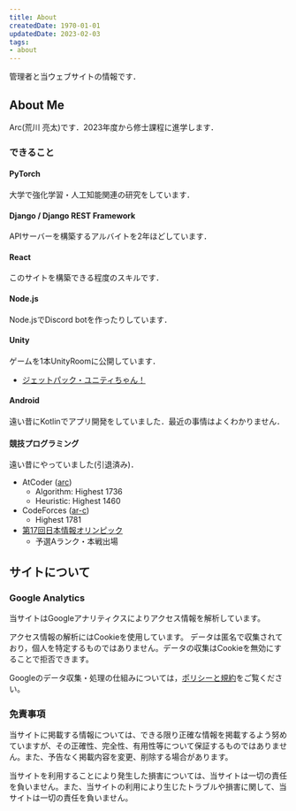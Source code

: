 ```yaml
---
title: About
createdDate: 1970-01-01
updatedDate: 2023-02-03
tags:
- about
---
```


管理者と当ウェブサイトの情報です．

## About Me

Arc(荒川 亮太)です．2023年度から修士課程に進学します．

### できること

#### PyTorch

大学で強化学習・人工知能関連の研究をしています．

#### Django / Django REST Framework

APIサーバーを構築するアルバイトを2年ほどしています．

#### React

このサイトを構築できる程度のスキルです．

#### Node.js

Node.jsでDiscord botを作ったりしています．

#### Unity

ゲームを1本UnityRoomに公開しています．

- [ジェットパック・ユニティちゃん！](https://unityroom.com/games/jetpack-unitychan)

#### Android

遠い昔にKotlinでアプリ開発をしていました．最近の事情はよくわかりません．

#### 競技プログラミング

遠い昔にやっていました(引退済み)．

- AtCoder ([arc](https://atcoder.jp/users/arc))
  - Algorithm: Highest 1736
  - Heuristic: Highest 1460
- CodeForces ([ar-c](https://codeforces.com/profile/ar-c))
  - Highest 1781
- [第17回日本情報オリンピック](https://www.ioi-jp.org/joi/2017/index.html)
  - 予選Aランク・本戦出場

## サイトについて

### Google Analytics

当サイトはGoogleアナリティクスによりアクセス情報を解析しています。

アクセス情報の解析にはCookieを使用しています。
データは匿名で収集されており，個人を特定するものではありません。データの収集はCookieを無効にすることで拒否できます。

Googleのデータ収集・処理の仕組みについては，[ポリシーと規約](https://policies.google.com/technologies/partner-sites?hl=ja)をご覧ください。

### 免責事項

当サイトに掲載する情報については、できる限り正確な情報を掲載するよう努めていますが、その正確性、完全性、有用性等について保証するものではありません。また、予告なく掲載内容を変更、削除する場合があります。

当サイトを利用することにより発生した損害については、当サイトは一切の責任を負いません。また、当サイトの利用により生じたトラブルや損害に関して、当サイトは一切の責任を負いません。
